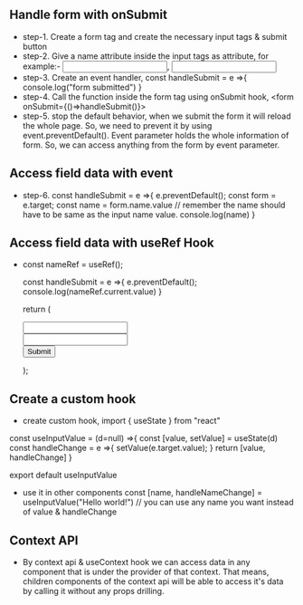 ## Handle form with onSubmit
- step-1. Create a form tag and create the necessary input tags & submit button
- step-2. Give a name attribute inside the input tags as attribute, for example:- <input type="email" name="email" />, <input type="password" name="pass" />
- step-3. Create an event handler, const handleSubmit = e =>{
        console.log("form submitted")
    }
- step-4. Call the function inside the form tag using onSubmit hook, <form onSubmit={()=>handleSubmit()}></form>
- step-5. stop the default behavior, when we submit the form it will reload the whole page. So, we need to prevent it by using event.preventDefault(). Event parameter holds the whole information of form. So, we can access anything from the form by event parameter.

## Access field data with event
- step-6. const handleSubmit = e =>{
        e.preventDefault();
        const form = e.target;
        const name = form.name.value // remember the name should have to be same as the input name value.
        console.log(name)
    }


## Access field data with useRef Hook
- const nameRef = useRef();

    const handleSubmit = e =>{
        e.preventDefault();
        console.log(nameRef.current.value)
    }

    return (
        <div>
            <form onSubmit={handleSubmit}>
                <input ref={nameRef} type="text" name="name"/>
                <br />
                <input type="email" name="email"/>
                <br />
                <input type="submit" value="Submit" />
            </form>
        </div>
    );


## Create a custom hook
- create custom hook, 
import { useState } from "react"

const useInputValue = (d=null) =>{
    const [value, setValue] = useState(d)
    const handleChange = e =>{
        setValue(e.target.value);
    }
    return [value, handleChange]
}

export default useInputValue    

- use it in other components
const [name, handleNameChange] = useInputValue("Hello world!") // you can use any name you want instead of value & handleChange

## Context API 
- By context api & useContext hook we can access data in any component that is under the provider of that context. That means, children components of the context api will be able to access it's data by calling it without any props drilling.